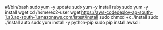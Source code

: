 #!/bin/bash
sudo yum -y update
sudo yum -y install ruby
sudo yum -y install wget
cd /home/ec2-user
wget https://aws-codedeploy-ap-south-1.s3.ap-south-1.amazonaws.com/latest/install
sudo chmod +x ./install
sudo ./install auto
sudo yum install -y python-pip
sudo pip install awscli

